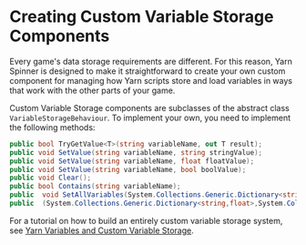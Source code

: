 # Creating Custom Variable Storage Components

Every game's data storage requirements are different. For this reason, Yarn Spinner is designed to make it straightforward to create your own custom component for managing how Yarn scripts store and load variables in ways that work with the other parts of your game. 

Custom Variable Storage components are subclasses of the abstract class `VariableStorageBehaviour`. To implement your own, you need to implement the following methods:

```csharp
public bool TryGetValue<T>(string variableName, out T result);
public void SetValue(string variableName, string stringValue);
public void SetValue(string variableName, float floatValue);
public void SetValue(string variableName, bool boolValue);
public void Clear();
public bool Contains(string variableName);
public  void SetAllVariables(System.Collections.Generic.Dictionary<string,float> floats, System.Collections.Generic.Dictionary<string,string> strings, System.Collections.Generic.Dictionary<string,bool> bools, bool clear = true);
public  (System.Collections.Generic.Dictionary<string,float>,System.Collections.Generic.Dictionary<string,string>,System.Collections.Generic.Dictionary<string,bool>) GetAllVariables();

```

For a tutorial on how to build an entirely custom variable storage system, see
[Yarn Variables and Custom Variable Storage](../guides/yarn-variables-and-variable-storage-godot.md).